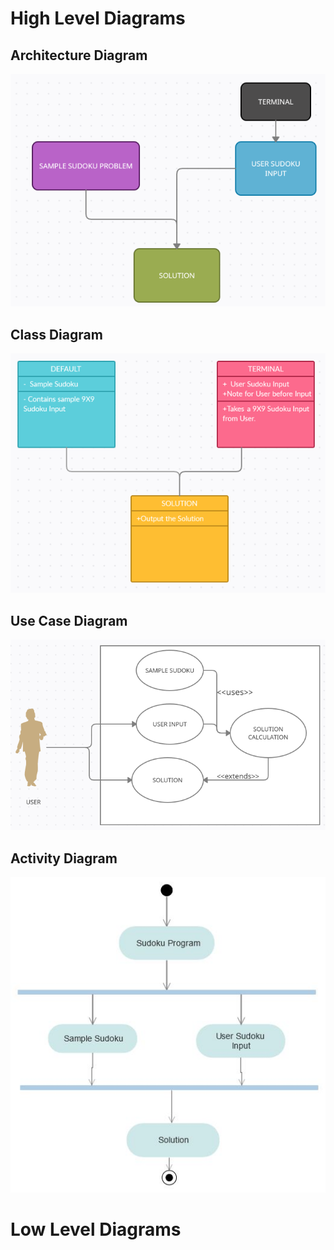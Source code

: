 ﻿
# High Level Diagrams

## Architecture Diagram
![Architecture Diagram](https://github.com/Roopesh16/Stepin-Mini-Project/blob/main/2_Design/architechture%20high.png)

## Class Diagram
![Class Diagram](https://github.com/Roopesh16/Stepin-Mini-Project/blob/main/2_Design/class_high.png)

## Use Case Diagram
![Use Case Diagram](https://github.com/Roopesh16/Stepin-Mini-Project/blob/main/2_Design/usecase_H.png)

## Activity Diagram
![Activity Diagram](https://github.com/Roopesh16/Stepin-Mini-Project/blob/main/2_Design/action_H.jpg)


# Low Level Diagrams
